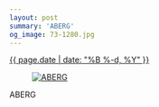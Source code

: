 ```yaml
---
layout: post
summary: 'ABERG'
og_image: 73-1280.jpg
---
```


<p>
 <time>
  <a href="/73">
   {{ page.date | date: "%B %-d, %Y" }}
  </a>
 </time>
 <a href="/73">
  <figure data-taken="10/3/2013">
   <img alt="ABERG" sizes="(min-width: 700px) 50vw, calc(100vw - 2rem)" src="{{ site.assets_url }}/73-640.jpg" srcset="{{ site.assets_url }}/73-1280.jpg 1280w, {{ site.assets_url }}/73-960.jpg 960w, {{ site.assets_url }}/73-640.jpg 640w, {{ site.assets_url }}/73-320.jpg 320w"/>
  </figure>
 </a>
 <span>
  ABERG
 </span>
</p>
